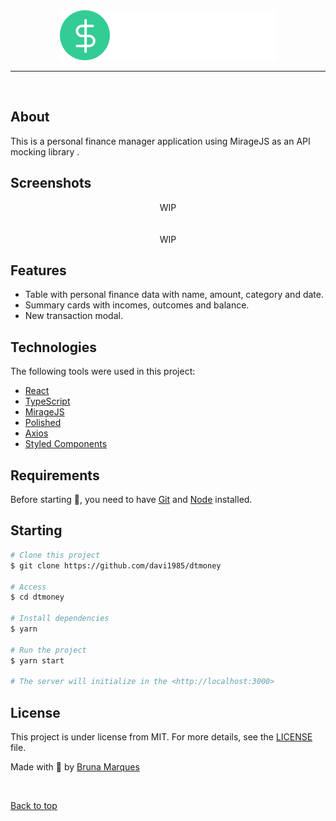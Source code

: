 <div align="center" id="top"> 
  <img src="./src/assets/logo.svg" alt="02 Dtmoney" />
</div>

<hr/>
<br>

## About

This is a personal finance manager application using MirageJS as an API mocking library .

## Screenshots

<div align="center" id="top"> 
  <!-- <img src="./src/assets/screen2.png" alt="02 Dtmoney" /> -->
  WIP
</div>
<br/>
<br/>
<div align="center" id="top"> 
  <!-- <img src="./src/assets/screen1.png" alt="02 Dtmoney" /> -->
  WIP
</div>

## Features

- Table with personal finance data with name, amount, category and date.
- Summary cards with incomes, outcomes and balance.
- New transaction modal.

## Technologies

The following tools were used in this project:

- [React](https://pt-br.reactjs.org/)
- [TypeScript](https://www.typescriptlang.org/)
- [MirageJS](https://miragejs.com/)
- [Polished](https://polished.js.org/)
- [Axios](https://github.com/axios/axios)
- [Styled Components](https://styled-components.com/)

## Requirements

Before starting 🚀, you need to have [Git](https://git-scm.com) and [Node](https://nodejs.org/en/) installed.

## Starting

```bash
# Clone this project
$ git clone https://github.com/davi1985/dtmoney

# Access
$ cd dtmoney

# Install dependencies
$ yarn

# Run the project
$ yarn start

# The server will initialize in the <http://localhost:3000>
```

## License

This project is under license from MIT. For more details, see the [LICENSE](LICENSE.md) file.

Made with 💜 by <a href="https://github.com/Bru-marques/" target="_blank">Bruna Marques</a>

&#xa0;

<a href="#top">Back to top</a>
